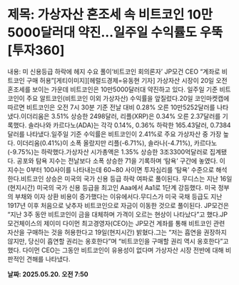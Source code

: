 # **제목: 가상자산 혼조세 속 비트코인 10만5000달러대 약진…일주일 수익률도 우뚝 [투자360]**

  내용: 미 신용등급 하락에 헤지 수요 풀이‘비트코인 회의론자’ JP모건 CEO “계좌로 비트코인 구매 허용”[게티이미지][헤럴드경제=유동현 기자] 가상자산 시장이 20일 오전 혼조세를 보이는 가운데 비트코인은 10만5000달러대 약진하고 있다. 일주일 기준 비트코인이 주요 알트코인(비트코인 이외 가상자산) 수익률을 앞질렀다.20일 코인마켓캡에 따르면 비트코인은 오전 7시 30분 기준 전날 대비 0.28% 오른 10만5252달러를 나타냈다.이더리움은 3.51% 상승한 2498달러, 리플(XRP)은 0.34% 오른 2.37달러를 기록했다. 솔라나와 카르다노(ADA)는 각각 0.14%, 0.36% 하락한 165.43달러, 0.7384달러를 나타냈다.일주일 기준 수익률은 비트코인이 2.41%로 주요 가상자산 중 가장 높다. 이더리움(0.41%)이 소폭 올랐지만 리플(-6.71%), 솔라나(-4.71%), 카르다노(-9.75%)는 하락했다.가상자산 시가총액은 1.35% 상승한 3조3300억달러로 집계됐다. 공포와 탐욕 지수는 전날보다 소폭 상승한 71을 기록하며 ‘탐욕’ 구간에 놓였다. 이 지수는 0부터 100사이를 나타내는데 60~80 사이면 투자심리를 ‘탐욕’ 수준으로 해석한다.비트코인 상승은 미국의 국가 신용 등급 하락 여파로 풀이된다. 무디스는 지난 16일(현지시간) 미국의 국가 신용 등급을 최고인 Aaa에서 Aa1로 1단계 강등했다. 미국 정부의 부채와 이자 상환 비용이 증가했다는 이유에서다.무디스가 미국 국채 등급도 지난 1917년 이후 처음으로 낮추자 비트코인으로 자금이 이동한 것으로 풀이된다. JP모건은 “지난 3주 동안 비트코인이 금을 대체하며 가격이 오르는 현상이 나타났다”고 했다.JP모건체이스의 제이미 다이먼 최고경영자(CEO)는 JP모건 계좌를 통해 비트코인 관련 자산을 구매하는 것을 허용한다고 19일(현지시간) 밝혔다.그는 “저는 흡연을 권장하지 않지만, 당신이 흡연할 권리는 옹호한다”며 “비트코인을 구매할 권리 역시 옹호한다”고 했다. 다이먼 CEO는 그동안 비트코인이 유용성이 없다며 가상자산 시장 전반에 대해 비판적인 견해를 나타냈다.

  **날짜: 2025.05.20. 오전 7:50**